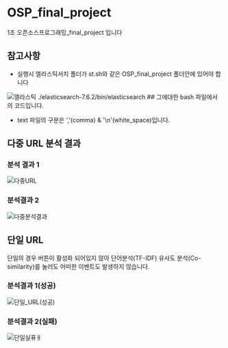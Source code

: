 # OSP_final_project
1조 오픈소스프로그래밍_final_project 입니다


## 참고사항

- 실행시 엘라스틱서치 폴더가 st.sh와 같은 OSP_final_project 폴더안에 있어야 합니다  

![엘라스틱](https://user-images.githubusercontent.com/44471240/85949290-e19fd900-b990-11ea-8469-95de5a284463.PNG)
  ./elasticsearch-7.6.2/bin/elasticsearch ## 그에대한 bash 파일에서의 코드입니다.
 

- text 파일의 구분은 ','(comma) & '\n'(white_space)입니다.


## 다중 URL 분석 결과

### 분석 결과 1
![다중URL](https://user-images.githubusercontent.com/44471240/85948909-77863480-b98e-11ea-8152-3778e41d4981.PNG)

### 분석결과 2
![다중분석결과](https://user-images.githubusercontent.com/44471240/85948931-a7353c80-b98e-11ea-87c8-e32e841edc62.png)


## 단일 URL
단일의 경우 버튼이 활성화 되어있지 않아 단어분석(TF-IDF) 유사도 분석(Co-similarity)를 눌러도 어떠한 이벤트도 발생하지 않습니다.

### 분석결과 1(성공)
![단일_URL(성공)](https://user-images.githubusercontent.com/44471240/85948973-e19ed980-b98e-11ea-9d98-e9b18ea05cb4.PNG)

### 분석결과 2(실패)
![단일실퓨ㅐ](https://user-images.githubusercontent.com/44471240/85948976-e3689d00-b98e-11ea-9a34-553a17dbe42d.PNG)
